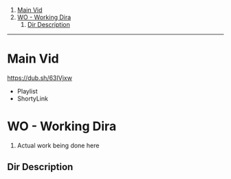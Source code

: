 
1. [Main Vid](#main-vid)
2. [WO - Working Dira](#wo---working-dira)
   1. [Dir Description](#dir-description)


---

# Main Vid

https://dub.sh/63IVjxw
- Playlist
- ShortyLink 

# WO - Working Dira 

1. Actual work being done here

## Dir Description 
